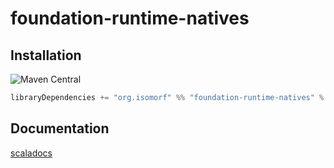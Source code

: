 
[//]: # (NOTE: do not edit `README.md` in root, only edit from `src/site-preprocess/README.md`)

# foundation-runtime-natives

## Installation

![Maven Central](https://img.shields.io/maven-central/v/org.isomorf/foundation-runtime-natives_2.12.svg?style=for-the-badge)

```scala
libraryDependencies += "org.isomorf" %% "foundation-runtime-natives" % "0.1.2"
```

## Documentation

[scaladocs](http://isomorf-org.github.io/scala-foundation-runtime-natives/scaladocs/api/0.1.2/org/isomorf/foundation/runtime/natives/index.html)
